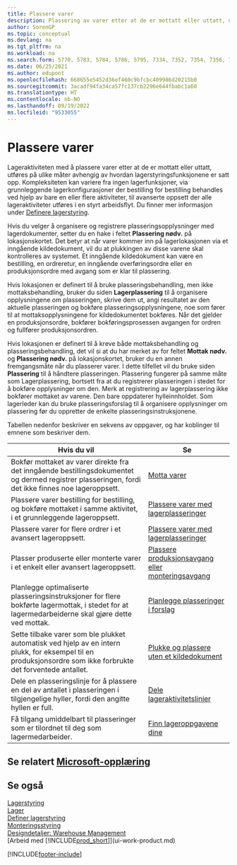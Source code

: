 ```yaml
---
title: Plassere varer
description: Plassering av varer etter at de er mottatt eller uttatt, utføres på ulike måter avhengig av hvordan lagerstyringsfunksjonene er satt opp.
author: SorenGP
ms.topic: conceptual
ms.devlang: na
ms.tgt_pltfrm: na
ms.workload: na
ms.search.form: 5770, 5783, 5784, 5786, 5795, 7334, 7352, 7354, 7356, 7375, 7379, 7390, 7394, 7396, 9312, 9315, 9343
ms.date: 06/25/2021
ms.author: edupont
ms.openlocfilehash: 668655e5452d36ef460c9bfcbc409986d20215b0
ms.sourcegitcommit: 3acadf94fa34ca57fc137cb2296e644fbabc1a60
ms.translationtype: HT
ms.contentlocale: nb-NO
ms.lasthandoff: 09/19/2022
ms.locfileid: "9533055"
---
```

# <a name="putting-items-away"></a>Plassere varer

Lageraktiviteten med å plassere varer etter at de er mottatt eller uttatt, utføres på ulike måter avhengig av hvordan lagerstyringsfunksjonene er satt opp. Kompleksiteten kan variere fra ingen lagerfunksjoner, via grunnleggende lagerkonfigurasjoner der bestilling for bestilling behandles ved hjelp av bare en eller flere aktiviteter, til avanserte oppsett der alle lageraktiviteter utføres i en styrt arbeidsflyt. Du finner mer informasjon under [Definere lagerstyring](warehouse-setup-warehouse.md).

Hvis du velger å organisere og registrere plasseringsopplysninger med lagerdokumenter, setter du en hake i feltet **Plassering nødv.** på lokasjonskortet. Det betyr at når varer kommer inn på lagerlokasjonen via et inngående kildedokument, vil du at plukkingen av disse varene skal kontrolleres av systemet. Et inngående kildedokument kan være en bestilling, en ordreretur, en inngående overføringsordre eller en produksjonsordre med avgang som er klar til plassering.  

Hvis lokasjonen er definert til å bruke plasseringsbehandling, men ikke mottaksbehandling, bruker du siden **Lagerplassering** til å organisere opplysningene om plasseringen, skrive dem ut, angi resultatet av den aktuelle plasseringen og bokføre plasseringsopplysningene, noe som fører til at mottaksopplysningene for kildedokumentet bokføres. Når det gjelder en produksjonsordre, bokfører bokføringsprosessen avgangen for ordren og fullfører produksjonsordren.

Hvis lokasjonen er definert til å kreve både mottaksbehandling og plasseringsbehandling, det vil si at du har merket av for feltet **Mottak nødv.** og **Plassering nødv.** på lokasjonskortet, bruker du en annen fremgangsmåte når du plasserer varer. I dette tilfellet vil du bruke siden **Plassering** til å håndtere plasseringen. Plassering fungerer på samme måte som Lagerplassering, bortsett fra at du registrerer plasseringen i stedet for å bokføre opplysninger om den. Merk at registrering av lagerplassering ikke bokfører mottaket av varene. Den bare oppdaterer hylleinnholdet. Som lagerleder kan du bruke plasseringsforslag til å organisere opplysninger om plassering før du oppretter de enkelte plasseringsinstruksjonene.

Tabellen nedenfor beskriver en sekvens av oppgaver, og har koblinger til emnene som beskriver dem.  

|**Hvis du vil**|**Se**|  
|------------|-------------|  
|Bokfør mottaket av varer direkte fra det inngående bestillingsdokumentet og dermed registrer plasseringen, fordi det ikke finnes noe lageroppsett.|[Motta varer](warehouse-how-receive-items.md)|  
|Plassere varer bestilling for bestilling, og bokføre mottaket i samme aktivitet, i et grunnleggende lageroppsett.|[Plassere varer med lagerplasseringer](warehouse-how-to-put-items-away-with-inventory-put-aways.md)|  
|Plassere varer for flere ordrer i et avansert lageroppsett.|[Plassere varer med lagerplasseringer](warehouse-how-to-put-items-away-with-warehouse-put-aways.md)|  
|Plasser produserte eller monterte varer i et enkelt eller avansert lageroppsett.|[Plassere produksjonsavgang eller monteringsavgang](warehouse-how-to-put-away-production-output.md)|
|Planlegge optimaliserte plasseringsinstruksjoner for flere bokførte lagermottak, i stedet for at lagermedarbeiderne skal gjøre dette ved mottak.|[Planlegge plasseringer i forslag](warehouse-how-to-plan-put-aways-in-worksheets.md)|  
|Sette tilbake varer som ble plukket automatisk ved hjelp av en intern plukk, for eksempel til en produksjonsordre som ikke forbrukte det forventede antallet.|[Plukke og plassere uten et kildedokument](warehouse-how-to-create-put-aways-from-internal-put-aways.md)|
|Dele en plasseringslinje for å plassere en del av antallet i plasseringen i tilgjengelige hyller, fordi den angitte hyllen er full.|[Dele lageraktivitetslinjer](warehouse-how-to-split-warehouse-activity-lines.md)|
|Få tilgang umiddelbart til plasseringer som er tilordnet til deg som lagermedarbeider.|[Finn lageroppgavene dine](warehouse-how-to-find-your-warehouse-assignments.md)|

## <a name="see-related-microsoft-training"></a>Se relatert [Microsoft-opplæring](/training/modules/receive-put-away-items/)

## <a name="see-also"></a>Se også

[Lagerstyring](warehouse-manage-warehouse.md)  
[Lager](inventory-manage-inventory.md)  
[Definer lagerstyring](warehouse-setup-warehouse.md)  
[Monteringsstyring](assembly-assemble-items.md)  
[Designdetaljer: Warehouse Management](design-details-warehouse-management.md)  
[Arbeid med [!INCLUDE[prod_short](includes/prod_short.md)]](ui-work-product.md)  


[!INCLUDE[footer-include](includes/footer-banner.md)]
